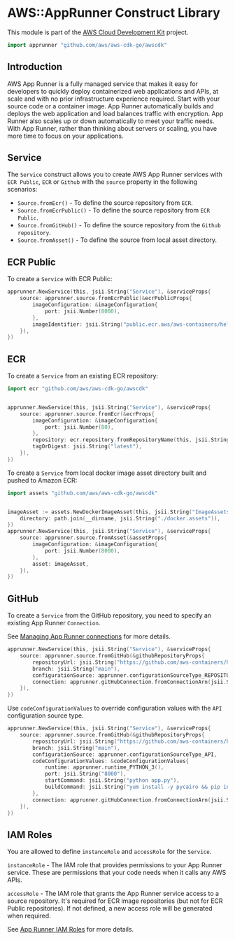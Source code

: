 # AWS::AppRunner Construct Library

This module is part of the [AWS Cloud Development Kit](https://github.com/aws/aws-cdk) project.

```go
import apprunner "github.com/aws/aws-cdk-go/awscdk"
```

## Introduction

AWS App Runner is a fully managed service that makes it easy for developers to quickly deploy containerized web applications and APIs, at scale and with no prior infrastructure experience required. Start with your source code or a container image. App Runner automatically builds and deploys the web application and load balances traffic with encryption. App Runner also scales up or down automatically to meet your traffic needs. With App Runner, rather than thinking about servers or scaling, you have more time to focus on your applications.

## Service

The `Service` construct allows you to create AWS App Runner services with `ECR Public`, `ECR` or `Github` with the `source` property in the following scenarios:

* `Source.fromEcr()` - To define the source repository from `ECR`.
* `Source.fromEcrPublic()` - To define the source repository from `ECR Public`.
* `Source.fromGitHub()` - To define the source repository from the `Github repository`.
* `Source.fromAsset()` - To define the source from local asset directory.

## ECR Public

To create a `Service` with ECR Public:

```go
apprunner.NewService(this, jsii.String("Service"), &serviceProps{
	source: apprunner.source.fromEcrPublic(&ecrPublicProps{
		imageConfiguration: &imageConfiguration{
			port: jsii.Number(8000),
		},
		imageIdentifier: jsii.String("public.ecr.aws/aws-containers/hello-app-runner:latest"),
	}),
})
```

## ECR

To create a `Service` from an existing ECR repository:

```go
import ecr "github.com/aws/aws-cdk-go/awscdk"


apprunner.NewService(this, jsii.String("Service"), &serviceProps{
	source: apprunner.source.fromEcr(&ecrProps{
		imageConfiguration: &imageConfiguration{
			port: jsii.Number(80),
		},
		repository: ecr.repository.fromRepositoryName(this, jsii.String("NginxRepository"), jsii.String("nginx")),
		tagOrDigest: jsii.String("latest"),
	}),
})
```

To create a `Service` from local docker image asset directory  built and pushed to Amazon ECR:

```go
import assets "github.com/aws/aws-cdk-go/awscdk"


imageAsset := assets.NewDockerImageAsset(this, jsii.String("ImageAssets"), &dockerImageAssetProps{
	directory: path.join(__dirname, jsii.String("./docker.assets")),
})
apprunner.NewService(this, jsii.String("Service"), &serviceProps{
	source: apprunner.source.fromAsset(&assetProps{
		imageConfiguration: &imageConfiguration{
			port: jsii.Number(8000),
		},
		asset: imageAsset,
	}),
})
```

## GitHub

To create a `Service` from the GitHub repository, you need to specify an existing App Runner `Connection`.

See [Managing App Runner connections](https://docs.aws.amazon.com/apprunner/latest/dg/manage-connections.html) for more details.

```go
apprunner.NewService(this, jsii.String("Service"), &serviceProps{
	source: apprunner.source.fromGitHub(&githubRepositoryProps{
		repositoryUrl: jsii.String("https://github.com/aws-containers/hello-app-runner"),
		branch: jsii.String("main"),
		configurationSource: apprunner.configurationSourceType_REPOSITORY,
		connection: apprunner.gitHubConnection.fromConnectionArn(jsii.String("CONNECTION_ARN")),
	}),
})
```

Use `codeConfigurationValues` to override configuration values with the `API` configuration source type.

```go
apprunner.NewService(this, jsii.String("Service"), &serviceProps{
	source: apprunner.source.fromGitHub(&githubRepositoryProps{
		repositoryUrl: jsii.String("https://github.com/aws-containers/hello-app-runner"),
		branch: jsii.String("main"),
		configurationSource: apprunner.configurationSourceType_API,
		codeConfigurationValues: &codeConfigurationValues{
			runtime: apprunner.runtime_PYTHON_3(),
			port: jsii.String("8000"),
			startCommand: jsii.String("python app.py"),
			buildCommand: jsii.String("yum install -y pycairo && pip install -r requirements.txt"),
		},
		connection: apprunner.gitHubConnection.fromConnectionArn(jsii.String("CONNECTION_ARN")),
	}),
})
```

## IAM Roles

You are allowed to define `instanceRole` and `accessRole` for the `Service`.

`instanceRole` - The IAM role that provides permissions to your App Runner service. These are permissions that
your code needs when it calls any AWS APIs.

`accessRole` - The IAM role that grants the App Runner service access to a source repository. It's required for
ECR image repositories (but not for ECR Public repositories). If not defined, a new access role will be generated
when required.

See [App Runner IAM Roles](https://docs.aws.amazon.com/apprunner/latest/dg/security_iam_service-with-iam.html#security_iam_service-with-iam-roles) for more details.
